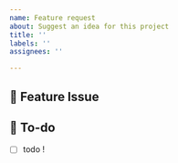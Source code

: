 ```yaml
---
name: Feature request
about: Suggest an idea for this project
title: ''
labels: ''
assignees: ''

---
```


## 📌 Feature Issue

<!-- 구현할 기능에 대한 내용을 설명해주세요. -->

## 📝 To-do

<!-- 해야 할 일들을 적어주세요. -->

- [ ]  todo !
